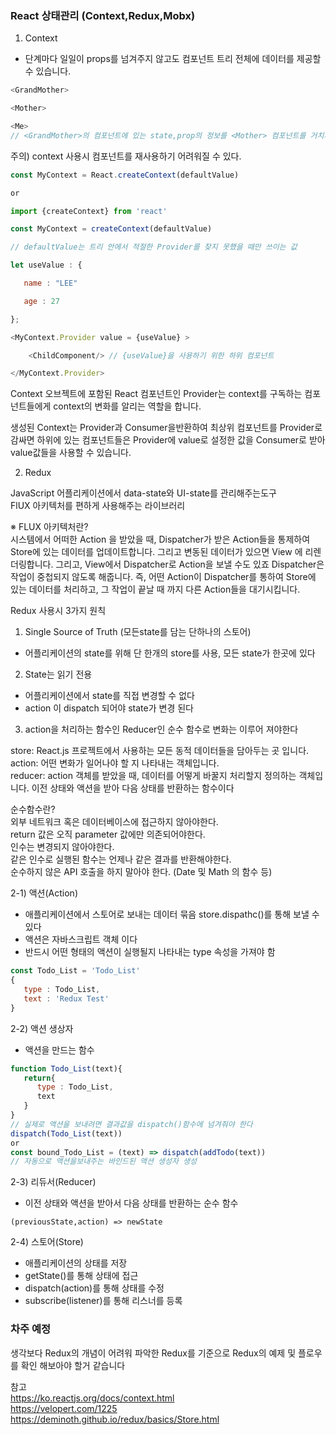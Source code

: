 ### React 상태관리 (Context,Redux,Mobx)


1. Context

 - 단계마다 일일이 props를 넘겨주지 않고도 컴포넌트 트리 전체에 데이터를 제공할 수 있습니다.

 ```javascript
<GrandMother>

<Mother>

<Me>
// <GrandMother>의 컴포넌트에 있는 state,prop의 정보를 <Mother> 컴포넌트를 거치지 않고 <Me> 에게 바로 전달 해줄 수 있다
```

주의) context 사용시 컴포넌트를 재사용하기 어려워질 수 있다.

``` javascript
const MyContext = React.createContext(defaultValue)

or

import {createContext} from 'react'

const MyContext = createContext(defaultValue)

// defaultValue는 트리 안에서 적절한 Provider를 찾지 못했을 때만 쓰이는 값

let useValue : {

   name : "LEE"

   age : 27

};

<MyContext.Provider value = {useValue} >

    <ChildComponent/> // {useValue}을 사용하기 위한 하위 컴포넌트

</MyContext.Provider>
```
 

Context 오브젝트에 포함된 React 컴포넌트인 Provider는 context를 구독하는 컴포넌트들에게 context의 변화를 알리는 역할을 합니다.

 

생성된 Context는 Provider과 Consumer을반환하여 최상위 컴포넌트를 Provider로 감싸면 하위에 있는 컴포넌트들은 Provider에 value로 설정한 값을 Consumer로 받아 value값들을 사용할 수 있습니다.


2. Redux

JavaScript 어플리케이션에서 data-state와 UI-state를 관리해주는도구<br/>
FlUX 아키텍처를 편하게 사용해주는 라이브러리

※ FLUX 아키텍처란? <br/>
   시스템에서 어떠한 Action 을 받았을 때, Dispatcher가 받은 Action들을 통제하여 Store에 있는 데이터를 업데이트합니다. 그리고 변동된 데이터가 있으면 View 에 리렌더링합니다.
그리고, View에서 Dispatcher로 Action을 보낼 수도 있죠
Dispatcher은 작업이 중첩되지 않도록 해줍니다. 즉, 어떤 Action이 Dispatcher를 통하여 Store에 있는 데이터를 처리하고, 그 작업이 끝날 때 까지 다른 Action들을 대기시킵니다.

Redux 사용시 3가지 원칙<br/>
1. Single Source of Truth (모든state를 담는 단하나의 스토어)
 - 어플리케이션의 state를 위해 단 한개의 store를 사용, 모든 state가 한곳에 있다
2. State는 읽기 전용
-  어플리케이션에서 state를 직접 변경할 수 없다
-  action 이 dispatch 되어야 state가 변경 된다
3. action을 처리하는 함수인 Reducer인 순수 함수로 변화는 이루어 져야한다

store: React.js 프로젝트에서 사용하는 모든 동적 데이터들을 담아두는 곳 입니다.<br/>
action: 어떤 변화가 일어나야 할 지 나타내는 객체입니다.<br/>
reducer: action 객체를 받았을 때, 데이터를 어떻게 바꿀지 처리할지 정의하는 객체입니다.
이전 상태와 액션을 받아 다음 상태를 반환하는 함수이다

순수함수란?<br/>
외부 네트워크 혹은 데이터베이스에 접근하지 않아야한다.<br/>
return 값은 오직 parameter 값에만 의존되어야한다.<br/>
인수는 변경되지 않아야한다.<br/>
같은 인수로 실행된 함수는 언제나 같은 결과를 반환해야한다.<br/>
순수하지 않은 API 호출을 하지 말아야 한다. (Date 및 Math 의 함수 등)<br/>

2-1) 액션(Action)<br/>
- 애플리케이션에서 스토어로 보내는 데이터 묶음 store.dispathc()를 통해 보낼 수 있다
- 액션은 자바스크립트 객체 이다
- 반드시 어떤 형태의 액션이 실행될지 나타내는 type 속성을 가져야 함
  
```javascript
const Todo_List = 'Todo_List'
{
   type : Todo_List,
   text : 'Redux Test'
}
```

2-2) 액션 생상자
- 액션을 만드는 함수

```javascript
function Todo_List(text){
   return{
      type : Todo_List,
      text
   }
}
// 실제로 액션을 보내려면 결과값을 dispatch()함수에 넘겨줘야 한다
dispatch(Todo_List(text)) 
or
const bound_Todo_List = (text) => dispatch(addTodo(text)) 
// 자동으로 액션을보내주는 바인드된 액션 생성자 생성
```

2-3) 리듀서(Reducer)
- 이전 상태와 액션을 받아서 다음 상태를 반환하는 순수 함수
```
(previousState,action) => newState
```

2-4)  스토어(Store)

- 애플리케이션의 상태를 저장 
- getState()를 통해 상태에 접근
- dispatch(action)를 통해 상태를 수정
- subscribe(listener)를 통해 리스너를 등록

### 차주 예정 
생각보다 Redux의 개념이 어려워 파악한 Redux를 기준으로 Redux의 예제 및 플로우를 확인 해보아야 할거 같습니다

참고 <br/>
https://ko.reactjs.org/docs/context.html <br/>
https://velopert.com/1225<br/>
https://deminoth.github.io/redux/basics/Store.html
